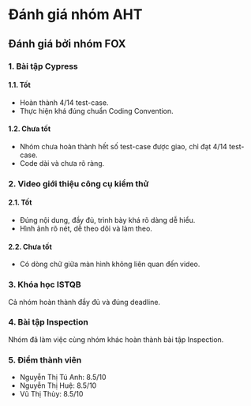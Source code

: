 # Đánh giá nhóm AHT
## Đánh giá bởi nhóm FOX

### 1. Bài tập Cypress
#### 1.1. Tốt
 - Hoàn thành 4/14 test-case.
 - Thực hiện khá đúng chuẩn Coding Convention.

#### 1.2. Chưa tốt
 - Nhóm chưa hoàn thành hết số test-case được giao, chỉ đạt 4/14 test-case.
 - Code dài và chưa rõ ràng.

### 2. Video giới thiệu công cụ kiểm thử
#### 2.1. Tốt
 - Đúng nội dung, đầy đủ, trình bày khá rõ dàng dễ hiểu.
 - Hình ảnh rõ nét, dễ theo dõi và làm theo.

#### 2.2. Chưa tốt
 - Có dòng chữ giữa màn hình không liên quan đến video.

### 3. Khóa học ISTQB
Cả nhóm hoàn thành đầy đủ và đúng deadline.

### 4. Bài tập Inspection
Nhóm đã làm việc cùng nhóm khác hoàn thành bài tập Inspection.

### 5. Điểm thành viên
 - Nguyễn Thị Tú Anh: 8.5/10
 - Nguyễn Thị Huệ: 8.5/10
 - Vũ Thị Thùy: 8.5/10
